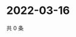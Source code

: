 # 2022-03-16

共 0 条

<!-- BEGIN WEIBO -->
<!-- 最后更新时间 Wed Mar 16 2022 14:18:21 GMT+0800 (China Standard Time) -->

<!-- END WEIBO -->
